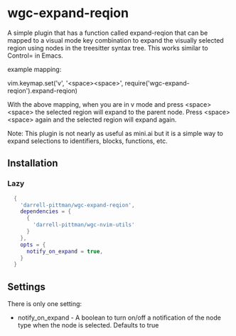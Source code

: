 # wgc-expand-reqion

A simple plugin that has a function called expand-reqion that can
be mapped to a visual mode key combination to expand the visually 
selected region using nodes in the treesitter syntax tree. This works
similar to Control= in Emacs. 

example mapping: 

vim.keymap.set('v', '\<space\>\<space\>', require('wgc-expand-reqion').expand-reqion)

With the above mapping, when you are in v mode and press \<space\>\<space\>
the selected region will expand to the parent node. Press \<space\>\<space\>
again and the selected region will expand again.

Note: This plugin is not nearly as useful as mini.ai but it is a simple way
to expand selections to identifiers, blocks, functions, etc.

## Installation

### Lazy
```lua
  {
    'darrell-pittman/wgc-expand-reqion',
    dependencies = {
      {
        'darrell-pittman/wgc-nvim-utils'
      }
    },
    opts = {
      notify_on_expand = true,
    }
  }
```

## Settings

There is only one setting: 
* notify_on_expand - A boolean to turn on/off a notification of the node type
when the node is selected.  Defaults to true


